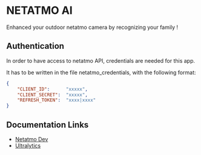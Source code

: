 # NETATMO AI

Enhanced your outdoor netatmo camera by recognizing your family !

## Authentication

In order to have access to netatmo API, credentials are needed for this app.

It has to be written in the file netatmo_credentials, with the following format:
```json
{
    "CLIENT_ID":      "xxxxx",
    "CLIENT_SECRET":  "xxxxx",
    "REFRESH_TOKEN":  "xxxx|xxxx"
}
```

## Documentation Links

 - [Netatmo Dev](https://dev.netatmo.com/apidocumentation/security)
 - [Ultralytics](https://docs.ultralytics.com/)